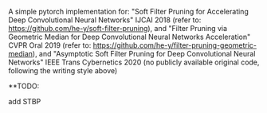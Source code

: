 A simple pytorch implementation for: "Soft Filter Pruning for Accelerating Deep Convolutional Neural Networks" IJCAI 2018 (refer to: https://github.com/he-y/soft-filter-pruning), 
and "Filter Pruning via Geometric Median for Deep Convolutional Neural Networks Acceleration" CVPR Oral 2019 (refer to: https://github.com/he-y/filter-pruning-geometric-median), 
and "Asymptotic Soft Filter Pruning for Deep Convolutional Neural Networks" IEEE Trans Cybernetics 2020 (no publicly available original code, following the writing style above)

**TODO:

add STBP
